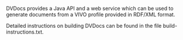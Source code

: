 DVDocs provides a Java API and a web service which can be used to generate 
documents from a VIVO profile provided in RDF/XML format.
 
Detailed instructions on building DVDocs can be found in the file 
build-instructions.txt.